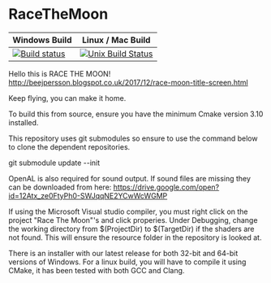 # RaceTheMoon

| Windows Build | Linux / Mac Build |
| ------------- | ------------- |
| [![Build status](https://ci.appveyor.com/api/projects/status/rgyc1jieyqj4a1ph?svg=true)](https://ci.appveyor.com/project/Zoeoeh/racethemoon)| [![Unix Build Status](https://api.travis-ci.org/Zoeoeh/RaceTheMoon.svg?branch=master)](https://api.travis-ci.org/Zoeoeh/RaceTheMoon) |


Hello this is RACE THE MOON!
http://beejpersson.blogspot.co.uk/2017/12/race-moon-title-screen.html

 Keep flying, you can make it home.
 
 To build this from source, ensure you have the minimum Cmake version 3.10 installed.
 
 This repository uses git submodules so ensure to use the command below to clone the dependent repositories.
 
 git submodule update --init
 
 
 OpenAL is also required for sound output. If sound files are missing they can be downloaded from here: https://drive.google.com/open?id=12Atx_ze0FtyPh0-SWJqqNE2YCwWcWGMP
 
 If using the Microsoft Visual studio compiler, you must right click on the project "Race The Moon"'s and click properies. Under Debugging, change the working directory from $(ProjectDir) to $(TargetDir) if the shaders are not found. This will ensure the resource folder in the repository is looked at.

There is an installer with our latest release for both 32-bit and 64-bit versions of Windows.
For a linux build, you will have to compile it using CMake, it has been tested with both GCC and Clang.
